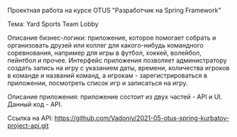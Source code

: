 Проектная работа на курсе OTUS "Разработчик на Spring Framework"

Тема: Yard Sports Team Lobby

Описание бизнес-логики: приложение, которое помогает собрать и организовать друзей или коллег для какого-нибудь 
командного соревнования, например для игры в футбол, хоккей, волейбол, пейнтбол и прочее. Интерфейс приложения позволяет
администратору создать запись на игру с указанием даты, времени, количества игроков в команде и названий команд, а 
игрокам - зарегистрироваться в приложении, посмотреть список игр и записаться на игру.

Описание приложения: приложение состоит из двух частей - API и UI. Данный код - API.

Ссылка на API: https://github.com/Vadoniy/2021-05-otus-spring-kurbatov-project-api.git
